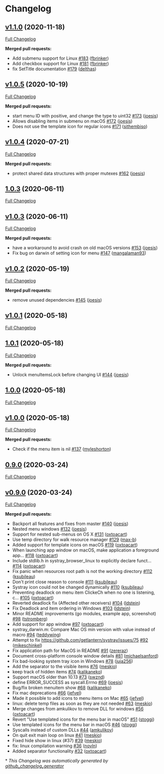 # Changelog

## [v1.1.0](https://github.com/getlantern/systray/tree/v1.1.0) (2020-11-18)

[Full Changelog](https://github.com/getlantern/systray/compare/v1.0.5...v1.1.0)

**Merged pull requests:**

- Add submenu support for Linux [\#183](https://github.com/getlantern/systray/pull/183) ([fbrinker](https://github.com/fbrinker))
- Add checkbox support for Linux [\#181](https://github.com/getlantern/systray/pull/181) ([fbrinker](https://github.com/fbrinker))
- fix SetTitle documentation [\#179](https://github.com/getlantern/systray/pull/179) ([delthas](https://github.com/delthas))

## [v1.0.5](https://github.com/getlantern/systray/tree/v1.0.5) (2020-10-19)

[Full Changelog](https://github.com/getlantern/systray/compare/v1.0.4...v1.0.5)

**Merged pull requests:**

- start menu ID with positive, and change the type to uint32 [\#173](https://github.com/getlantern/systray/pull/173) ([joesis](https://github.com/joesis))
- Allows disabling items in submenu on macOS [\#172](https://github.com/getlantern/systray/pull/172) ([joesis](https://github.com/joesis))
- Does not use the template icon for regular icons [\#171](https://github.com/getlantern/systray/pull/171) ([sithembiso](https://github.com/sithembiso))

## [v1.0.4](https://github.com/getlantern/systray/tree/v1.0.4) (2020-07-21)

[Full Changelog](https://github.com/getlantern/systray/compare/1.0.3...v1.0.4)

**Merged pull requests:**

- protect shared data structures with proper mutexes [\#162](https://github.com/getlantern/systray/pull/162) ([joesis](https://github.com/joesis))

## [1.0.3](https://github.com/getlantern/systray/tree/1.0.3) (2020-06-11)

[Full Changelog](https://github.com/getlantern/systray/compare/v1.0.3...1.0.3)

## [v1.0.3](https://github.com/getlantern/systray/tree/v1.0.3) (2020-06-11)

[Full Changelog](https://github.com/getlantern/systray/compare/v1.0.2...v1.0.3)

**Merged pull requests:**

- have a workaround to avoid crash on old macOS versions [\#153](https://github.com/getlantern/systray/pull/153) ([joesis](https://github.com/joesis))
- Fix bug on darwin of setting icon for menu [\#147](https://github.com/getlantern/systray/pull/147) ([mangalaman93](https://github.com/mangalaman93))

## [v1.0.2](https://github.com/getlantern/systray/tree/v1.0.2) (2020-05-19)

[Full Changelog](https://github.com/getlantern/systray/compare/v1.0.1...v1.0.2)

**Merged pull requests:**

- remove unused dependencies [\#145](https://github.com/getlantern/systray/pull/145) ([joesis](https://github.com/joesis))

## [v1.0.1](https://github.com/getlantern/systray/tree/v1.0.1) (2020-05-18)

[Full Changelog](https://github.com/getlantern/systray/compare/1.0.1...v1.0.1)

## [1.0.1](https://github.com/getlantern/systray/tree/1.0.1) (2020-05-18)

[Full Changelog](https://github.com/getlantern/systray/compare/1.0.0...1.0.1)

**Merged pull requests:**

- Unlock menuItemsLock before changing UI [\#144](https://github.com/getlantern/systray/pull/144) ([joesis](https://github.com/joesis))

## [1.0.0](https://github.com/getlantern/systray/tree/1.0.0) (2020-05-18)

[Full Changelog](https://github.com/getlantern/systray/compare/v1.0.0...1.0.0)

## [v1.0.0](https://github.com/getlantern/systray/tree/v1.0.0) (2020-05-18)

[Full Changelog](https://github.com/getlantern/systray/compare/0.9.0...v1.0.0)

**Merged pull requests:**

- Check if the menu item is nil [\#137](https://github.com/getlantern/systray/pull/137) ([myleshorton](https://github.com/myleshorton))

## [0.9.0](https://github.com/getlantern/systray/tree/0.9.0) (2020-03-24)

[Full Changelog](https://github.com/getlantern/systray/compare/v0.9.0...0.9.0)

## [v0.9.0](https://github.com/getlantern/systray/tree/v0.9.0) (2020-03-24)

[Full Changelog](https://github.com/getlantern/systray/compare/8e63b37ef27d94f6db79c4ffb941608e8f0dc2f9...v0.9.0)

**Merged pull requests:**

- Backport all features and fixes from master [\#140](https://github.com/getlantern/systray/pull/140) ([joesis](https://github.com/joesis))
- Nested menu windows [\#132](https://github.com/getlantern/systray/pull/132) ([joesis](https://github.com/joesis))
- Support for nested sub-menus on OS X [\#131](https://github.com/getlantern/systray/pull/131) ([oxtoacart](https://github.com/oxtoacart))
- Use temp directory for walk resource manager [\#129](https://github.com/getlantern/systray/pull/129) ([max-b](https://github.com/max-b))
- Added support for template icons on macOS [\#119](https://github.com/getlantern/systray/pull/119) ([oxtoacart](https://github.com/oxtoacart))
- When launching app window on macOS, make application a foreground app… [\#118](https://github.com/getlantern/systray/pull/118) ([oxtoacart](https://github.com/oxtoacart))
- Include stdlib.h in systray\_browser\_linux to explicitly declare funct… [\#114](https://github.com/getlantern/systray/pull/114) ([oxtoacart](https://github.com/oxtoacart))
- Fix panic when resources root path is not the working directory [\#112](https://github.com/getlantern/systray/pull/112) ([ksubileau](https://github.com/ksubileau))
- Don't print close reason to console [\#111](https://github.com/getlantern/systray/pull/111) ([ksubileau](https://github.com/ksubileau))
- Systray icon could not be changed dynamically [\#110](https://github.com/getlantern/systray/pull/110) ([ksubileau](https://github.com/ksubileau))
- Preventing deadlock on menu item ClickeCh when no one is listening, c… [\#105](https://github.com/getlantern/systray/pull/105) ([oxtoacart](https://github.com/oxtoacart))
- Reverted deadlock fix \(Affected other receivers\) [\#104](https://github.com/getlantern/systray/pull/104) ([ldstein](https://github.com/ldstein))
- Fix Deadlock and item ordering in Windows [\#103](https://github.com/getlantern/systray/pull/103) ([ldstein](https://github.com/ldstein))
- Minor README improvements \(go modules, example app, screenshot\) [\#98](https://github.com/getlantern/systray/pull/98) ([tstromberg](https://github.com/tstromberg))
- Add support for app window [\#97](https://github.com/getlantern/systray/pull/97) ([oxtoacart](https://github.com/oxtoacart))
- systray\_darwin.m: Compare Mac OS min version with value instead of macro [\#94](https://github.com/getlantern/systray/pull/94) ([teddywing](https://github.com/teddywing))
- Attempt to fix https://github.com/getlantern/systray/issues/75 [\#92](https://github.com/getlantern/systray/pull/92) ([mikeschinkel](https://github.com/mikeschinkel))
- Fix application path for MacOS in README [\#91](https://github.com/getlantern/systray/pull/91) ([zereraz](https://github.com/zereraz))
- Document cross-platform console window details [\#81](https://github.com/getlantern/systray/pull/81) ([michaelsanford](https://github.com/michaelsanford))
- Fix bad-looking system tray icon in Windows [\#78](https://github.com/getlantern/systray/pull/78) ([juja256](https://github.com/juja256))
- Add the separator to the visible items [\#76](https://github.com/getlantern/systray/pull/76) ([meskio](https://github.com/meskio))
- keep track of hidden items [\#74](https://github.com/getlantern/systray/pull/74) ([kalikaneko](https://github.com/kalikaneko))
- Support macOS older than 10.13 [\#73](https://github.com/getlantern/systray/pull/73) ([swznd](https://github.com/swznd))
- define ERROR\_SUCCESS as syscall.Errno [\#69](https://github.com/getlantern/systray/pull/69) ([joesis](https://github.com/joesis))
- Bug/fix broken menuitem show [\#68](https://github.com/getlantern/systray/pull/68) ([kalikaneko](https://github.com/kalikaneko))
- Fix mac deprecations [\#66](https://github.com/getlantern/systray/pull/66) ([jefvel](https://github.com/jefvel))
- Made it possible to add icons to menu items on Mac [\#65](https://github.com/getlantern/systray/pull/65) ([jefvel](https://github.com/jefvel))
- linux: delete temp files as soon as they are not needed [\#63](https://github.com/getlantern/systray/pull/63) ([meskio](https://github.com/meskio))
- Merge changes from amkulikov to remove DLL for windows [\#56](https://github.com/getlantern/systray/pull/56) ([oxtoacart](https://github.com/oxtoacart))
- Revert "Use templated icons for the menu bar in macOS" [\#51](https://github.com/getlantern/systray/pull/51) ([stoggi](https://github.com/stoggi))
- Use templated icons for the menu bar in macOS [\#46](https://github.com/getlantern/systray/pull/46) ([stoggi](https://github.com/stoggi))
- Syscalls instead of custom DLLs [\#44](https://github.com/getlantern/systray/pull/44) ([amkulikov](https://github.com/amkulikov))
- On quit exit main loop on linux [\#41](https://github.com/getlantern/systray/pull/41) ([meskio](https://github.com/meskio))
- Fixed hide show in linux \(\#37\) [\#39](https://github.com/getlantern/systray/pull/39) ([meskio](https://github.com/meskio))
- fix: linux compilation warning [\#36](https://github.com/getlantern/systray/pull/36) ([novln](https://github.com/novln))
- Added separator functionality [\#32](https://github.com/getlantern/systray/pull/32) ([oxtoacart](https://github.com/oxtoacart))



\* *This Changelog was automatically generated by [github_changelog_generator](https://github.com/github-changelog-generator/github-changelog-generator)*
